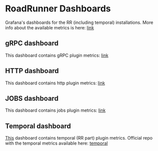 # RoadRunner Dashboards

Grafana's dashboards for the RR (including temporal) installations. More info about the available metrics is here: [link](../metrics.md)

## gRPC dashboard

This dashboard contains gRPC plugin metrics: [link](./grpc.md)

## HTTP dashboard

This dashboard contains http plugin metrics: [link](./http.md)

## JOBS dashboard

This dashboard contains jobs plugin metrics: [link](./jobs.md)

## Temporal dashboard

[This](./temporal.md) dashboard contains temporal (RR part) plugin metrics.
Official repo with the temporal metrics available here: [temporal](https://github.com/temporalio/dashboards)
